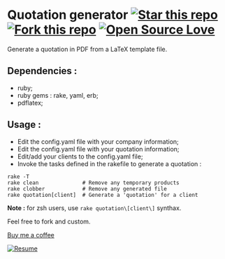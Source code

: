 Quotation generator [![Star this repo](http://githubbadges.com/star.svg?user=ProgrammingSam&repo=quotation-generator&style=flat)](https://github.com/ProgrammingSam/quotation-generator) [![Fork this repo](http://githubbadges.com/fork.svg?user=ProgrammingSam&repo=quotation-generator&style=flat)](https://github.com/ProgrammingSam/quotation-generator/fork) [![Open Source Love](https://badges.frapsoft.com/os/v1/open-source.png?v=103)](https://github.com/ellerbrock/open-source-badges/)
===========

Generate a quotation in PDF from a LaTeX template file.

Dependencies :
-------------

- ruby;
- ruby gems : rake, yaml, erb;
- pdflatex;

Usage :
-------------

- Edit the config.yaml file with your company information;
- Edit the config.yaml file with your quotation information;
- Edit/add your clients to the config.yaml file;
- Invoke the tasks defined in the rakefile to generate a quotation :

```
rake -T
rake clean              # Remove any temporary products
rake clobber            # Remove any generated file
rake quotation[client]  # Generate a 'quotation' for a client
```

**Note :** for zsh users, use `rake quotation\[client\]` synthax.

Feel free to fork and custom.

[Buy me a coffee](https://buymeacoff.ee/ProgrammingSam)

[![Resume](https://forthebadge.com/images/badges/built-with-love.svg)](https://programmingam.io)
